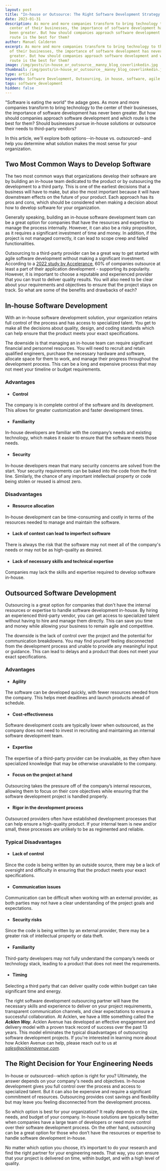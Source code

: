 ```yaml
---
layout: post
title: "In-house or Outsource: The Right Software Development Strategy For You"
date: 2023-01-31
description: As more and more companies transform to bring technology to the
  center of their businesses, the importance of software development has never
  been greater. But how should companies approach software development and which
  route is the best for them?
author: Manuel Calderon
excerpt: As more and more companies transform to bring technology to the center
  of their businesses, the importance of software development has never been
  greater. But how should companies approach software development and which
  route is the best for them?
image: /img/posts/in-house_or_outsource__manny_blog_coverlinkedin.jpg
thumbnail: /img/posts/in-house_or_outsource__manny_blog_coverlinkedin.jpg
type: article
keywords: Software Development, Outsourcing, in house, software, agile
tags: software_development
hidden: false
---
```

<!--StartFragment-->

"Software is eating the world" the adage goes. As more and more companies transform to bring technology to the center of their businesses, the importance of software development has never been greater. But how should companies approach software development and which route is the best for them? Should businesses pursue in-house solutions or outsource their needs to third-party vendors?

In this article, we'll explore both options--in-house vs. outsourced--and help you determine what solution makes the most sense for your organization.

## Two Most Common Ways to Develop Software

The two most common ways that organizations develop their software are by building an in-house team dedicated to the product or by outsourcing the development to a third party. This is one of the earliest decisions that a business will have to make, but also the most important because it will have downstream effects on the future of your product. Each approach has its pros and cons, which should be considered when making a decision about how to develop software for your organization. 

Generally speaking, building an in-house software development team can be a great option for companies that have the resources and expertise to manage the process internally. However, it can also be a risky proposition, as it requires a significant investment of time and money. In addition, if the project is not managed correctly, it can lead to scope creep and failed functionalities. 

Outsourcing to a third-party provider can be a great way to get started with agile software development without making a significant investment. According to a [2022 study by Accelerance](https://www.accelerance.com/hubfs/2022%20Global%20Software%20Outsourcing%20Trends%20and%20Rates%20Guide.pdf?utm_campaign=2021%20Software%20Outsourcing%20Rates%20and%20Trends%20Campaign&utm_medium=email&_hsmi=175367915&_hsenc=p2ANqtz-8nr4GcXhTyvtQ45F2RBhOq-w2gcVg4WtUCibnEMuTn4AIv98yTLmreK3eHr-KRo5t24P6JLwOxDOn5Zm0OcnBkmQ3kxTyVIwpAD6SB_ECvnKcWXlY&utm_content=175367915&utm_source=hs_automation), 60% of companies outsource at least a part of their application development - supporting its popularity. However, it is important to choose a reputable and experienced provider that you can trust to deliver quality results. You will also need to be clear about your requirements and objectives to ensure that the project stays on track. So what are some of the benefits and drawbacks of each?

## In-house Software Development

With an in-house software development solution, your organization retains full control of the process and has access to specialized talent. You get to make all the decisions about quality, design, and coding standards which can help ensure that the product meets your exact specifications.

The downside is that managing an in-house team can require significant financial and personnel resources. You will need to recruit and retain qualified engineers, purchase the necessary hardware and software, allocate space for them to work, and manage their progress throughout the development process. This can be a long and expensive process that may not meet your timeline or budget requirements.

### **Advantages**

* #### Control

The company is in complete control of the software and its development. This allows for greater customization and faster development times.

* #### Familiarity

In-house developers are familiar with the company’s needs and existing technology, which makes it easier to ensure that the software meets those needs.

* #### Security

In-house developers mean that many security concerns are solved from the start. Your security requirements can be baked into the code from the first line. Similarly, the chance of any important intellectual property or code being stolen or reused is almost zero.

### **Disadvantages**

* #### Resource allocation

In-house development can be time-consuming and costly in terms of the resources needed to manage and maintain the software.

* #### Lack of context can lead to imperfect software

There is always the risk that the software may not meet all of the company's needs or may not be as high-quality as desired.

* #### Lack of necessary skills and technical expertise

Companies may lack the skills and expertise required to develop software in-house.

## Outsourced Software Development

Outsourcing is a great option for companies that don't have the internal resources or expertise to handle software development in-house. By hiring an experienced third-party vendor, you can get access to specialized talent without having to hire and manage them directly. This can save you time and money while allowing your business to remain agile and competitive.

The downside is the lack of control over the project and the potential for communication breakdowns. You may find yourself feeling disconnected from the development process and unable to provide any meaningful input or guidance. This can lead to delays and a product that does not meet your exact specifications.

### **Advantages**

* #### Agility

The software can be developed quickly, with fewer resources needed from the company. This helps meet deadlines and launch products ahead of schedule.

* #### Cost-effectiveness

Software development costs are typically lower when outsourced, as the company does not need to invest in recruiting and maintaining an internal software development team.

* #### Expertise

The expertise of a third-party provider can be invaluable, as they often have specialized knowledge that may be otherwise unavailable to the company.

* #### Focus on the project at hand

Outsourcing takes the pressure off of the company’s internal resources, allowing them to focus on their core objectives while ensuring that the software development project is handled properly.

* #### Rigor in the development process

Outsourced providers often have established development processes that can help ensure a high-quality product. If your internal team is new and/or small, these processes are unlikely to be as regimented and reliable.

### **Typical Disadvantages**

* #### Lack of control

Since the code is being written by an outside source, there may be a lack of oversight and difficulty in ensuring that the product meets your exact specifications.

* #### Communication issues

Communication can be difficult when working with an external provider, as both parties may not have a clear understanding of the project goals and expectations.

* #### Security risks

Since the code is being written by an external provider, there may be a greater risk of intellectual property or data theft.

* #### Familiarity

Third-party developers may not fully understand the company’s needs or technology stack, leading to a product that does not meet the requirements.

* #### Timing

Selecting a third party that can deliver quality code within budget can take significant time and energy.

The right software development outsourcing partner will have the necessary skills and experience to deliver on your project requirements, transparent communication channels, and clear expectations to ensure a successful collaboration. At Acklen, we have a little something called the ***Acklen Way.*** Acklen Avenue has developed an effective engagement and delivery model with a proven track record of success over the past 13 years. This model eliminates the typical disadvantages of outsourcing software development projects. If you're interested in learning more about how Acklen Avenue can help, please reach out to us at *sales@acklenavenue.com*.

## The Right Decision for Your Engineering Needs

In-house or outsourced--which option is right for you? Ultimately, the answer depends on your company's needs and objectives. In-house development gives you full control over the process and access to specialized talent. But it can also be expensive and require a significant commitment of resources. Outsourcing provides cost savings and flexibility but may leave you feeling disconnected from the development process.

So which option is best for your organization? It really depends on the size, needs, and budget of your company. In-house solutions are typically better when companies have a large team of developers or need more control over their software development process. On the other hand, outsourcing can be a great option for those who don’t have the resources or expertise to handle software development in-house.

No matter which option you choose, it’s important to do your research and find the right partner for your engineering needs. That way, you can ensure that your project is delivered on time, within budget, and with a high level of quality. 

<!--EndFragment-->